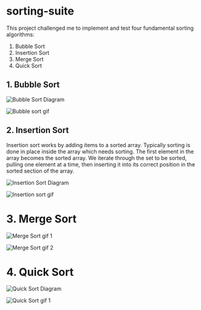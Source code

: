 # sorting-suite

This project challenged me to implement and test four fundamental sorting algorithms: 

1. Bubble Sort
2. Insertion Sort
3. Merge Sort
4. Quick Sort

## 1. Bubble Sort

![Bubble Sort Diagram](https://upload.wikimedia.org/wikipedia/commons/8/83/Bubblesort-edited-color.svg)

![Bubble sort gif](https://upload.wikimedia.org/wikipedia/commons/c/c8/Bubble-sort-example-300px.gif)

## 2. Insertion Sort

Insertion sort works by adding items to a sorted array. Typically sorting is done in place inside the array which needs sorting. The first element in the array becomes the sorted array. We iterate through the set to be sorted, pulling one element at a time, then inserting it into its correct position in the sorted section of the array.

![Insertion Sort Diagram](https://upload.wikimedia.org/wikipedia/commons/7/7e/Insertionsort-edited.png)

![Insertion sort gif](https://upload.wikimedia.org/wikipedia/commons/4/42/Insertion_sort.gif)

# 3. Merge Sort

![Merge Sort gif 1](https://upload.wikimedia.org/wikipedia/commons/c/cc/Merge-sort-example-300px.gif)

![Merge Sort gif 2](https://upload.wikimedia.org/wikipedia/commons/c/c5/Merge_sort_animation2.gif)

# 4. Quick Sort

![Quick Sort Diagram](https://upload.wikimedia.org/wikipedia/commons/a/af/Quicksort-diagram.svg)

![Quick Sort gif 1](https://upload.wikimedia.org/wikipedia/commons/6/6a/Sorting_quicksort_anim.gif)


